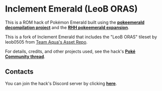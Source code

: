 # Inclement Emerald (LeoB ORAS)

This is a ROM hack of Pokémon Emerald built using the [**pokeemerald decompilation project**](https://github.com/pret/pokeemerald) and the [**RHH pokeemerald expansion**](https://github.com/rh-hideout/pokeemerald-expansion).

This is a fork of Inclement Emerald that includes the "LeoB ORAS" tileset by leob0505 from [Team Aqua's Asset Repo](https://github.com/Pawkkie/Team-Aquas-Asset-Repo).

For details, credits, and other projects used, see the hack's [**Poké Community thread**](https://www.pokecommunity.com/showthread.php?t=457039).

## Contacts

You can join the hack's Discord server by clicking [**here**](https://discord.gg/ZQpuvD6NTs).

